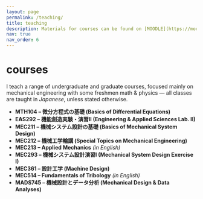 ```yaml
---
layout: page
permalink: /teaching/
title: teaching
description: Materials for courses can be found on [MOODLE](https://moodle.cc.sophia.ac.jp) page.
nav: true
nav_order: 6
---
```


# courses

I teach a range of undergraduate and graduate courses, focused mainly on mechanical engineering with some freshmen math & physics — all classes are taught in *Japanese*, unless stated otherwise.

- **MTH104 – 微分方程式の基礎 (Basics of Differential Equations)**  
- **EAS292 – 機能創造実験・演習Ⅱ (Engineering & Applied Sciences Lab. II)**
- **MEC211 – 機械システム設計の基礎 (Basics of Mechanical System Design)**  
- **MEC212 – 機械工学輪講 (Special Topics on Mechanical Engineering)**   
- **MEC213 – Applied Mechanics** *(in English)*
- **MEC293 – 機械システム設計演習Ⅰ (Mechanical System Design Exercise I)**  
- **MEC361 – 設計工学 (Machine Design)**  
- **MEC514 – Fundamentals of Tribology** *(in English)*
- **MADS745 – 機械設計とデータ分析 (Mechanical Design & Data Analyses)**
